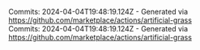 Commits: 2024-04-04T19:48:19.124Z - Generated via https://github.com/marketplace/actions/artificial-grass
<br>
Commits: 2024-04-04T19:48:19.124Z - Generated via https://github.com/marketplace/actions/artificial-grass
<br>
